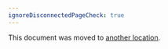 ```yaml
---
ignoreDisconnectedPageCheck: true
---
```


This document was moved to [another location](../../team/product-dev/retrospectives/customer_license_expiration.md).
